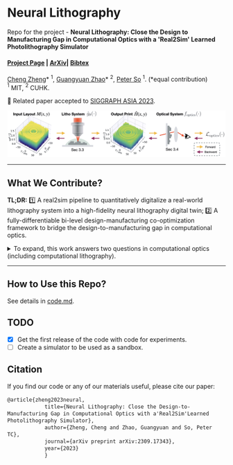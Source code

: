 # Neural Lithography

Repo for the project - **Neural Lithography: Close the Design to Manufacturing Gap in Computational Optics with a 'Real2Sim' Learned Photolithography Simulator**
#### [Project Page](https://neural-litho.github.io/) | [ArXiv](https://arxiv.org/abs/2309.17343)|  [Bibtex](#bibtex)
[Cheng Zheng](https://zcshinee.github.io/chengzheng.github.io/)\* $^{1}$, [Guangyuan Zhao](https://twitter.com/guangyuan_zhao)\* $^{2}$, [Peter So](https://meche.mit.edu/people/faculty/ptso@mit.edu) $^{1}$. (*equal contribution)<br>
$^1$ MIT, $^2$ CUHK.

:pushpin: Related paper accepted to [SIGGRAPH ASIA 2023](https://asia.siggraph.org/2023/submissions/technical-papers/).


![teaser](github_figures/Teaser.png)

--------------
## What We Contribute?

**TL;DR:** :one: A real2sim pipeline to quantitatively digitalize a real-world lithography system into a high-fidelity neural lithography digital twin; :two: A fully-differentiable bi-level design-manufacturing co-optimization framework to bridge the design-to-manufacturing gap in computational optics. 


<details> 
<summary>To expand, this work answers two questions in computational optics (including computational lithography).</summary>


### This work answers two fundmental questions in computational optics (including computational lithography):
1. *What is the "elephant in the room" in Computational Lithography?*
  - **High-fidelity photolithography simulator.** | "No matter how good we can advance the computational (inverse) lithography algorithm, the performance bound is grounded in the fidelity of the lithography simulator."  
  
2. *What hinders the progress of end to end differentiable design computational optics?*
  - One should be the **Design to Manufacturing gap**. | "Yes you can design a perfect lens, but you cannot guarantee the post-manufacturing performance." 


![teaser](github_figures/two_questions.png)


### Accordingly, our work tackles the above questions and opens up two exciting research directions:

1. Real2Sim learning for 3D modelling the fabrication outcome of any real-world photolithography system.
![DTCO](github_figures/digitalization_litho_system.png)

2. Close the Design-to-manfuctuting gap via co-optimizing the manufacturiability and the task design with two intersected differentiable simulators (Litho + Task).
![DTCO](github_figures/DTCO.png)
<!-- *t* -->

</details>

-----------------------------------------
## How to Use this Repo?
See details in [code.md](code.md).



## TODO 
- [x] Get the first release of the code with code for experiments.
- [ ] Create a simulator to be used as a sandbox.

## Citation

If you find our code or any of our materials useful, please cite our paper:
```
@article{zheng2023neural,
            title={Neural Lithography: Close the Design-to-Manufacturing Gap in Computational Optics with a'Real2Sim'Learned Photolithography Simulator},
            author={Zheng, Cheng and Zhao, Guangyuan and So, Peter TC},
            journal={arXiv preprint arXiv:2309.17343},
            year={2023}
            }
```
